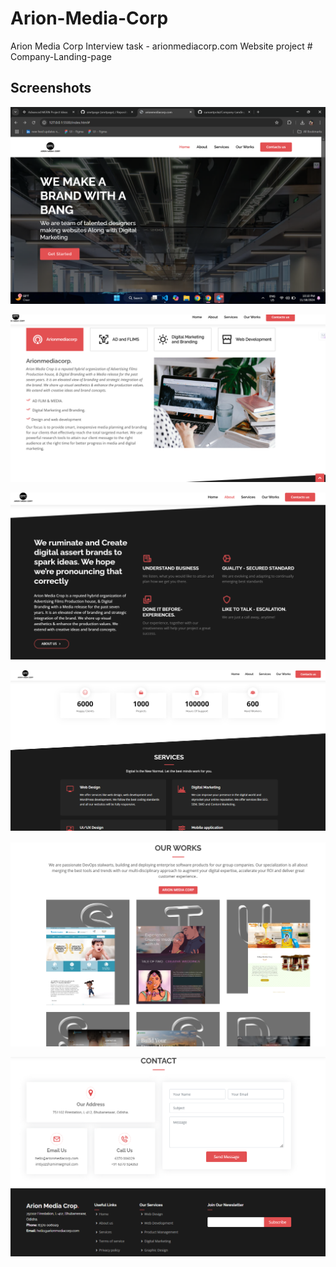 # Arion-Media-Corp
Arion Media Corp  Interview task - arionmediacorp.com Website project
#   C o m p a n y - L a n d i n g - p a g e 
 
 

## Screenshots


![User Authentication](./assets/public/home.png)


![User Authentication](./assets/public/aboutus.png)


![User Authentication](./assets/public/understand.png)

![User Authentication](./assets/public/counter.png)

![User Authentication](./assets/public/profile.png)

![User Authentication](./assets/public/contact.png)